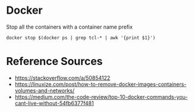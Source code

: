 # Docker 


Stop all the containers with a container name prefix
```
docker stop $(docker ps | grep tcl-* | awk '{print $1}')

```

# Reference Sources
- https://stackoverflow.com/a/50854122
- https://linuxize.com/post/how-to-remove-docker-images-containers-volumes-and-networks/
- https://medium.com/the-code-review/top-10-docker-commands-you-cant-live-without-54fb6377f481

